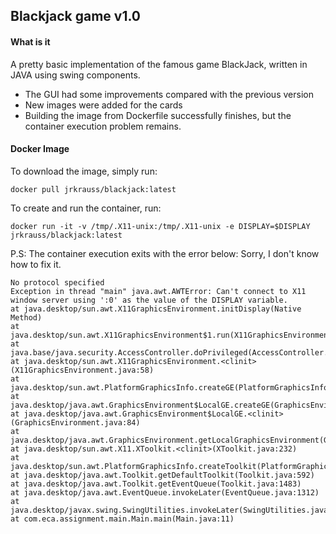 ## Blackjack game v1.0

#### What is it

A pretty basic implementation of the famous game BlackJack, written in JAVA using swing components.

* The GUI had some improvements compared with the previous version
* New images were added for the cards
* Building the image from Dockerfile successfully finishes, but the container execution problem remains.

#### Docker Image

To download the image, simply run:

`docker pull jrkrauss/blackjack:latest`

To create and run the container, run:  

`docker run -it -v /tmp/.X11-unix:/tmp/.X11-unix -e DISPLAY=$DISPLAY jrkrauss/blackjack:latest`

P.S: The container execution exits with the error below: Sorry, I don't know how to fix it.

	No protocol specified
	Exception in thread "main" java.awt.AWTError: Can't connect to X11 window server using ':0' as the value of the DISPLAY variable.
	at java.desktop/sun.awt.X11GraphicsEnvironment.initDisplay(Native Method)
	at java.desktop/sun.awt.X11GraphicsEnvironment$1.run(X11GraphicsEnvironment.java:99)
	at java.base/java.security.AccessController.doPrivileged(AccessController.java:312)
	at java.desktop/sun.awt.X11GraphicsEnvironment.<clinit>(X11GraphicsEnvironment.java:58)
	at java.desktop/sun.awt.PlatformGraphicsInfo.createGE(PlatformGraphicsInfo.java:36)
	at java.desktop/java.awt.GraphicsEnvironment$LocalGE.createGE(GraphicsEnvironment.java:93)
	at java.desktop/java.awt.GraphicsEnvironment$LocalGE.<clinit>(GraphicsEnvironment.java:84)
	at java.desktop/java.awt.GraphicsEnvironment.getLocalGraphicsEnvironment(GraphicsEnvironment.java:106)
	at java.desktop/sun.awt.X11.XToolkit.<clinit>(XToolkit.java:232)
	at java.desktop/sun.awt.PlatformGraphicsInfo.createToolkit(PlatformGraphicsInfo.java:40)
	at java.desktop/java.awt.Toolkit.getDefaultToolkit(Toolkit.java:592)
	at java.desktop/java.awt.Toolkit.getEventQueue(Toolkit.java:1483)
	at java.desktop/java.awt.EventQueue.invokeLater(EventQueue.java:1312)
	at java.desktop/javax.swing.SwingUtilities.invokeLater(SwingUtilities.java:1421)
	at com.eca.assignment.main.Main.main(Main.java:11)

